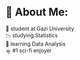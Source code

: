 # 💫 About Me:
👻 student at Gazi University<br>📉 studying Statistics<br>🌌 learning Data Analysis<br>🛸 #1 sci-fi enjoyer<br>

  
<!-- Proudly created with GPRM ( https://gprm.itsvg.in ) -->
